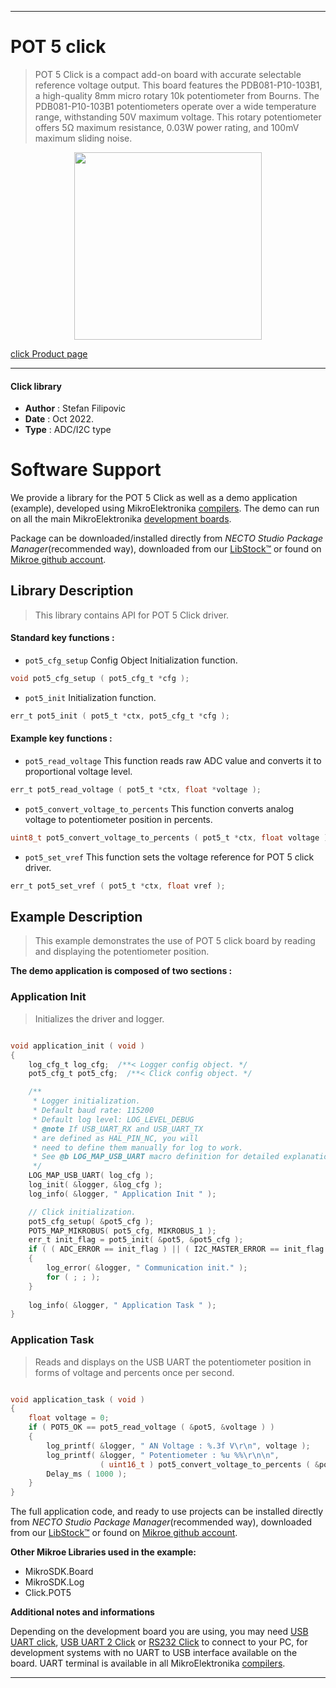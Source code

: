 
---
# POT 5 click

> POT 5 Click is a compact add-on board with accurate selectable reference voltage output. This board features the PDB081-P10-103B1, a high-quality 8mm micro rotary 10k potentiometer from Bourns. The PDB081-P10-103B1 potentiometers operate over a wide temperature range, withstanding 50V maximum voltage. This rotary potentiometer offers 5Ω maximum resistance, 0.03W power rating, and 100mV maximum sliding noise.

<p align="center">
  <img src="https://download.mikroe.com/images/click_for_ide/pot5_click.png" height=300px>
</p>

[click Product page](https://www.mikroe.com/pot-5-click)

---


#### Click library

- **Author**        : Stefan Filipovic
- **Date**          : Oct 2022.
- **Type**          : ADC/I2C type


# Software Support

We provide a library for the POT 5 Click
as well as a demo application (example), developed using MikroElektronika
[compilers](https://www.mikroe.com/necto-studio).
The demo can run on all the main MikroElektronika [development boards](https://www.mikroe.com/development-boards).

Package can be downloaded/installed directly from *NECTO Studio Package Manager*(recommended way), downloaded from our [LibStock&trade;](https://libstock.mikroe.com) or found on [Mikroe github account](https://github.com/MikroElektronika/mikrosdk_click_v2/tree/master/clicks).

## Library Description

> This library contains API for POT 5 Click driver.

#### Standard key functions :

- `pot5_cfg_setup` Config Object Initialization function.
```c
void pot5_cfg_setup ( pot5_cfg_t *cfg );
```

- `pot5_init` Initialization function.
```c
err_t pot5_init ( pot5_t *ctx, pot5_cfg_t *cfg );
```

#### Example key functions :

- `pot5_read_voltage` This function reads raw ADC value and converts it to proportional voltage level.
```c
err_t pot5_read_voltage ( pot5_t *ctx, float *voltage );
```

- `pot5_convert_voltage_to_percents` This function converts analog voltage to potentiometer position in percents.
```c
uint8_t pot5_convert_voltage_to_percents ( pot5_t *ctx, float voltage );
```

- `pot5_set_vref` This function sets the voltage reference for POT 5 click driver.
```c
err_t pot5_set_vref ( pot5_t *ctx, float vref );
```

## Example Description

> This example demonstrates the use of POT 5 click board by reading and displaying the potentiometer position.

**The demo application is composed of two sections :**

### Application Init

> Initializes the driver and logger.

```c

void application_init ( void )
{
    log_cfg_t log_cfg;  /**< Logger config object. */
    pot5_cfg_t pot5_cfg;  /**< Click config object. */

    /** 
     * Logger initialization.
     * Default baud rate: 115200
     * Default log level: LOG_LEVEL_DEBUG
     * @note If USB_UART_RX and USB_UART_TX 
     * are defined as HAL_PIN_NC, you will 
     * need to define them manually for log to work. 
     * See @b LOG_MAP_USB_UART macro definition for detailed explanation.
     */
    LOG_MAP_USB_UART( log_cfg );
    log_init( &logger, &log_cfg );
    log_info( &logger, " Application Init " );

    // Click initialization.
    pot5_cfg_setup( &pot5_cfg );
    POT5_MAP_MIKROBUS( pot5_cfg, MIKROBUS_1 );
    err_t init_flag = pot5_init( &pot5, &pot5_cfg );
    if ( ( ADC_ERROR == init_flag ) || ( I2C_MASTER_ERROR == init_flag ) )
    {
        log_error( &logger, " Communication init." );
        for ( ; ; );
    }
    
    log_info( &logger, " Application Task " );
}

```

### Application Task

> Reads and displays on the USB UART the potentiometer position in forms of voltage and percents once per second.

```c

void application_task ( void )
{
    float voltage = 0;
    if ( POT5_OK == pot5_read_voltage ( &pot5, &voltage ) ) 
    {
        log_printf( &logger, " AN Voltage : %.3f V\r\n", voltage );
        log_printf( &logger, " Potentiometer : %u %%\r\n\n", 
                    ( uint16_t ) pot5_convert_voltage_to_percents ( &pot5, voltage ) );
        Delay_ms ( 1000 );
    }
}

```

The full application code, and ready to use projects can be installed directly from *NECTO Studio Package Manager*(recommended way), downloaded from our [LibStock&trade;](https://libstock.mikroe.com) or found on [Mikroe github account](https://github.com/MikroElektronika/mikrosdk_click_v2/tree/master/clicks).

**Other Mikroe Libraries used in the example:**

- MikroSDK.Board
- MikroSDK.Log
- Click.POT5

**Additional notes and informations**

Depending on the development board you are using, you may need
[USB UART click](https://www.mikroe.com/usb-uart-click),
[USB UART 2 Click](https://www.mikroe.com/usb-uart-2-click) or
[RS232 Click](https://www.mikroe.com/rs232-click) to connect to your PC, for
development systems with no UART to USB interface available on the board. UART
terminal is available in all MikroElektronika
[compilers](https://shop.mikroe.com/compilers).

---

